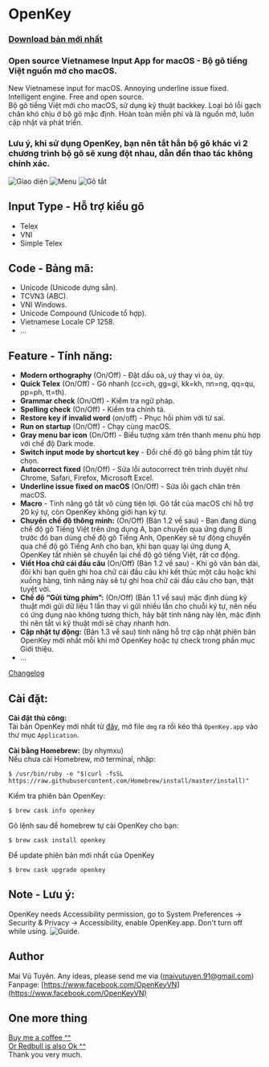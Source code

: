 

# OpenKey
### [Download bản mới nhất](https://github.com/tuyenvm/OpenKey/releases)
### Open source Vietnamese Input App for macOS - Bộ gõ tiếng Việt nguồn mở cho macOS.
New Vietnamese input for macOS. Annoying underline issue fixed. Intelligent engine. Free and open source.  
Bộ gõ tiếng Việt mới cho macOS, sử dụng kỹ thuật backkey. Loại bỏ lỗi gạch chân khó chịu ở bộ gõ mặc định. Hoàn toàn miễn phí và là nguồn mở, luôn cập nhật và phát triển.

### Lưu ý, khi sử dụng OpenKey, bạn nên tắt hẳn bộ gõ khác vì 2 chương trình bộ gõ sẽ xung đột nhau, dẫn đến thao tác không chính xác.

![Giao diện](https://github.com/tuyenvm/OpenKey/raw/master/Images/screenshot1.2.png "Main UI")
![Menu](https://github.com/tuyenvm/OpenKey/raw/master/Images/screenshot2.1.png "Menu bar")
![Gõ tắt](https://github.com/tuyenvm/OpenKey/raw/master/Images/screenshot4.png "Macro")

## Input Type - Hỗ trợ kiểu gõ
- Telex
- VNI
- Simple Telex

## Code - Bảng mã:
- Unicode (Unicode dựng sẵn).
- TCVN3 (ABC).
- VNI Windows.
- Unicode Compound (Unicode tổ hợp).
- Vietnamese Locale CP 1258.
- ...

## Feature - Tính năng:
- **Modern orthography** (On/Off) - Đặt dấu oà, uý thay vì òa, úy.
- **Quick Telex** (On/Off) - Gõ nhanh (cc=ch, gg=gi, kk=kh, nn=ng, qq=qu, pp=ph, tt=th).
- **Grammar check** (On/Off) - Kiểm tra ngữ pháp.
- **Spelling check** (On/Off) - Kiểm tra chính tả.
- **Restore key if invalid word** (on/off) - Phục hồi phím với từ sai.
- **Run on startup** (On/Off) - Chạy cùng macOS.
- **Gray menu bar icon** (On/Off) - Biểu tượng xám trên thanh menu phù hợp với chế độ Dark mode.
- **Switch input mode by shortcut key** - Đổi chế độ gõ bằng phím tắt tùy chọn.
- **Autocorrect fixed** (On/Off) - Sửa lỗi autocorrect trên trình duyệt như Chrome, Safari, Firefox, Microsoft Excel.
- **Underline issue fixed on macOS** (On/Off) - Sửa lỗi gạch chân trên macOS.
- **Macro** - Tính năng gõ tắt vô cùng tiện lợi. Gõ tắt của macOS chỉ hỗ trợ 20 ký tự, còn OpenKey không giới hạn ký tự.
- **Chuyển chế độ thông minh:** (On/Off) (Bản 1.2 về sau) - Bạn đang dùng chế độ gõ Tiếng Việt trên ứng dụng A, bạn chuyển qua ứng dụng B trước đó bạn dùng chế độ gõ Tiếng Anh, OpenKey sẽ tự động chuyển qua chế độ gõ Tiếng Anh cho bạn, khi bạn quay lại ứng dụng A, OpenKey tất nhiên sẽ chuyển lại chế độ gõ tiếng Việt, rất cơ động.
- **Viết Hoa chữ cái đầu câu** (On/Off) (Bản 1.2 về sau) - Khi gõ văn bản dài, đôi khi bạn quên ghi hoa chữ cái đầu câu khi kết thúc một câu hoặc khi xuống hàng, tính năng này sẽ tự ghi hoa chữ cái đầu câu cho bạn, thật tuyệt vời.
- **Chế độ “Gửi từng phím”:** (On/Off) (Bản 1.1 về sau) mặc định dùng kỹ thuật mới gửi dữ liệu 1 lần thay vì gửi nhiều lần cho chuỗi ký tự, nên nếu có ứng dụng nào không tương thích, hãy bật tính năng này lên, mặc định thì nên tắt vì kỹ thuật mới sẽ chạy nhanh hơn.
- **Cập nhật tự động:** (Bản 1.3 về sau) tính năng hỗ trợ cập nhật phiên bản OpenKey mới nhất mỗi khi mở OpenKey hoặc tự check trong phần mục Giới thiệu.
- ...


[Changelog](https://github.com/tuyenvm/OpenKey/blob/master/CHANGELOG.md)

## Cài đặt:
**Cài đặt thủ công:**  
Tải bản OpenKey mới nhất từ [đây](https://github.com/tuyenvm/OpenKey/releases), mở file `dmg` ra rồi kéo thả `OpenKey.app` vào thư mục `Application`.

**Cài bằng Homebrew:** (by nhymxu)  
Nếu chưa cài Homebrew, mở terminal, nhập:
```
$ /usr/bin/ruby -e "$(curl -fsSL https://raw.githubusercontent.com/Homebrew/install/master/install)"
```

Kiểm tra phiên bản OpenKey:
```
$ brew cask info openkey
```
Gõ lệnh sau để homebrew tự cài OpenKey cho bạn:
```
$ brew cask install openkey
```

Để update phiên bản mới nhất của OpenKey
```
$ brew cask upgrade openkey
```

## Note - Lưu ý:
OpenKey needs Accessibility permission, go to System Preferences -> Security & Privacy -> Accessibility, enable OpenKey.app. Don't turn off while using.
![Guide](https://github.com/tuyenvm/OpenKey/raw/master/Images/screenshot3.png "Accessibility").

## Author
Mai Vũ Tuyên.
Any ideas, please send me via (maivutuyen.91@gmail.com)  
Fanpage: [https://www.facebook.com/OpenKeyVN](https://www.facebook.com/OpenKeyVN)

## One more thing
[Buy me a coffee ^^](https://tuyenvm.github.io)  
[Or Redbull is also Ok ^^](https://paypal.me/tuyenmai)  
Thank you very much.
